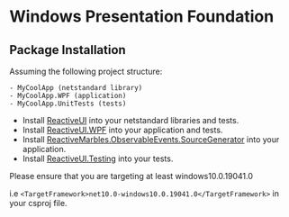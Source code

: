 # Windows Presentation Foundation

## Package Installation

Assuming the following project structure:

```
- MyCoolApp (netstandard library)
- MyCoolApp.WPF (application)
- MyCoolApp.UnitTests (tests)
```

* Install [ReactiveUI](https://www.nuget.org/packages/ReactiveUI) into your netstandard libraries and tests.
* Install [ReactiveUI.WPF](https://www.nuget.org/packages/ReactiveUI.WPF) into your application and tests.
* Install [ReactiveMarbles.ObservableEvents.SourceGenerator](https://www.nuget.org/packages/ReactiveMarbles.ObservableEvents.SourceGenerator) into your application.
* Install [ReactiveUI.Testing](https://www.nuget.org/packages/ReactiveUI.Testing) into your tests.

Please ensure that you are targeting at least windows10.0.19041.0

i.e `<TargetFramework>net10.0-windows10.0.19041.0</TargetFramework>` in your csproj file.
